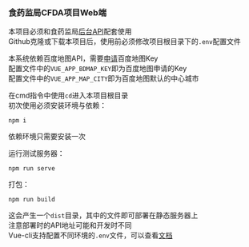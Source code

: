 ### 食药监局CFDA项目Web端

本项目必须和食药监局[后台API](https://github.com/s1n1an/cfda-server)配套使用  
Github克隆或下载本项目后，使用前必须修改项目根目录下的`.env`配置文件  

本系统依赖百度地图API，需要[申请](http://lbsyun.baidu.com/apiconsole/key)百度地图Key  
配置文件中的`VUE_APP_BDMAP_KEY`即为百度地图申请的Key  
配置文件中的`VUE_APP_MAP_CITY`即为百度地图默认的中心城市  

在cmd指令中使用`cd`进入本项目根目录  
初次使用必须安装环境与依赖：  
```
npm i
```
依赖环境只需要安装一次  

运行测试服务器：  
```
npm run serve
```

打包：  
```
npm run build
```
这会产生一个`dist`目录，其中的文件即可部署在静态服务器上  
注意部署时的API地址可能和开发时不同  
Vue-cli支持配置不同环境的`.env`文件，可以查看[文档](https://cli.vuejs.org/zh/guide/mode-and-env.html#模式)  
